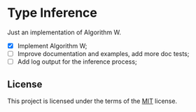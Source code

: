 Type Inference
==============

Just an implementation of Algorithm W.

- [x] Implement Algorithm W;
- [ ] Improve documentation and examples, add more doc tests;
- [ ] Add log output for the inference process;

License
-------

This project is licensed under the terms of the [MIT](./LICENSE.txt) license.
